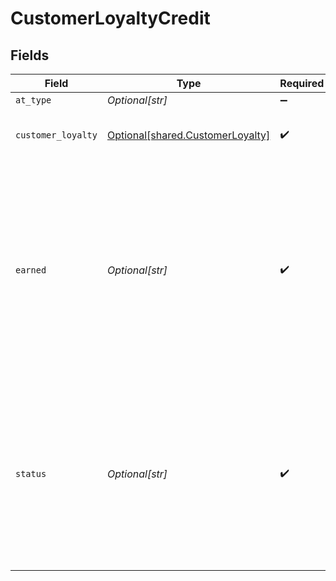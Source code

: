# CustomerLoyaltyCredit


## Fields

| Field                                                                                                                                                                 | Type                                                                                                                                                                  | Required                                                                                                                                                              | Description                                                                                                                                                           | Example                                                                                                                                                               |
| --------------------------------------------------------------------------------------------------------------------------------------------------------------------- | --------------------------------------------------------------------------------------------------------------------------------------------------------------------- | --------------------------------------------------------------------------------------------------------------------------------------------------------------------- | --------------------------------------------------------------------------------------------------------------------------------------------------------------------- | --------------------------------------------------------------------------------------------------------------------------------------------------------------------- |
| `at_type`                                                                                                                                                             | *Optional[str]*                                                                                                                                                       | :heavy_minus_sign:                                                                                                                                                    | N/A                                                                                                                                                                   | CustomerLoyaltyCredit                                                                                                                                                 |
| `customer_loyalty`                                                                                                                                                    | [Optional[shared.CustomerLoyalty]](undefined/models/shared/customerloyalty.md)                                                                                        | :heavy_check_mark:                                                                                                                                                    | Specifies the ID for the membership program.                                                                                                                          |                                                                                                                                                                       |
| `earned`                                                                                                                                                              | *Optional[str]*                                                                                                                                                       | :heavy_check_mark:                                                                                                                                                    | Represents the amount of award credit awarded for this offer\/offering. Award credit can be used for purchasing goods and services through a customer loyalty program | 500                                                                                                                                                                   |
| `status`                                                                                                                                                              | *Optional[str]*                                                                                                                                                       | :heavy_check_mark:                                                                                                                                                    | Represents the amount of status credit awarded for this offer\/offering. Status credit allow a customer to move up the ladder of a customer loyalty program           | gold                                                                                                                                                                  |